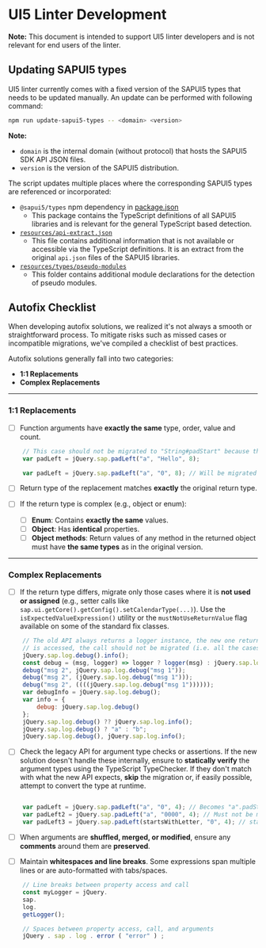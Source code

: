 # UI5 Linter Development

**Note:** This document is intended to support UI5 linter developers and is not relevant for end users of the linter.

## Updating SAPUI5 types

UI5 linter currently comes with a fixed version of the SAPUI5 types that needs to be updated manually.
An update can be performed with following command:
```sh
npm run update-sapui5-types -- <domain> <version>
```

**Note:**
- `domain` is the internal domain (without protocol) that hosts the SAPUI5 SDK API JSON files.
- `version` is the version of the SAPUI5 distribution.

The script updates multiple places where the corresponding SAPUI5 types are referenced or incorporated:
- `@sapui5/types` npm dependency in [package.json](../package.json)
  - This package contains the TypeScript definitions of all SAPUI5 libraries and is relevant for the general TypeScript based detection.
- [`resources/api-extract.json`](../resources/api-extract.json)
  - This file contains additional information that is not available or accessible via the TypeScript definitions. It is an extract from the original `api.json` files of the SAPUI5 libraries.
- [`resources/types/pseudo-modules`](../resources/types/pseudo-modules)
  - This folder contains additional module declarations for the detection of pseudo modules.

## Autofix Checklist

When developing autofix solutions, we realized it's not always a smooth or straightforward process. To mitigate risks such as missed cases or incompatible migrations, we've compiled a checklist of best practices.

Autofix solutions generally fall into two categories:

* **1:1 Replacements**
* **Complex Replacements**

---

### 1:1 Replacements

* [ ] Function arguments have **exactly the same** type, order, value and count.
```js
	// This case should not be migrated to "String#padStart" because the second argument is longer than one char, which will behave differently with the String API
	var padLeft = jQuery.sap.padLeft("a", "Hello", 8);

	var padLeft = jQuery.sap.padLeft("a", "0", 8); // Will be migrated
```
* [ ] Return type of the replacement matches **exactly** the original return type.
* [ ] If the return type is complex (e.g., object or enum):

  * [ ] **Enum**: Contains **exactly the same** values.
  * [ ] **Object**: Has **identical** properties.
  * [ ] **Object methods**: Return values of any method in the returned object must have **the same types** as in the original version.

---

### Complex Replacements

* [ ] If the return type differs, migrate only those cases where it is **not used or assigned** (e.g., setter calls like `sap.ui.getCore().getConfig().setCalendarType(...)`). Use the `isExpectedValueExpression()` utility or the `mustNotUseReturnValue` flag available on some of the standard fix classes.
```js
	// The old API always returns a logger instance, the new one returns undefined. So in case the return value
	// is accessed, the call should not be migrated (i.e. all the cases below):
	jQuery.sap.log.debug().info();
	const debug = (msg, logger) => logger ? logger(msg) : jQuery.sap.log.debug(msg);
	debug("msg 2", jQuery.sap.log.debug("msg 1"));
	debug("msg 2", (jQuery.sap.log.debug("msg 1")));
	debug("msg 2", ((((jQuery.sap.log.debug("msg 1"))))));
	var debugInfo = jQuery.sap.log.debug();
	var info = {
		debug: jQuery.sap.log.debug()
	};
	jQuery.sap.log.debug() ?? jQuery.sap.log.info();
	jQuery.sap.log.debug() ? "a" : "b";
	jQuery.sap.log.debug(), jQuery.sap.log.info();
```
* [ ] Check the legacy API for argument type checks or assertions. If the new solution doesn't handle these internally, ensure to **statically verify** the argument types using the TypeScript TypeChecker. If they don't match with what the new API expects, **skip** the migration or, if easily possible, attempt to convert the type at runtime.
```js

	var padLeft = jQuery.sap.padLeft("a", "0", 4); // Becomes "a".padStart(4, "0");
	var padLeft2 = jQuery.sap.padLeft("a", "0000", 4); // Must not be migrated. The second argument contains more than one character, which will yield different results with the new API
	var padLeft3 = jQuery.sap.padLeft(startsWithLetter, "0", 4); // startsWithLetter might not be possible to be determined
```
* [ ] When arguments are **shuffled, merged, or modified**, ensure any **comments** around them are **preserved**.

* [ ] Maintain **whitespaces and line breaks**. Some expressions span multiple lines or are auto-formatted with tabs/spaces.
```js
	// Line breaks between property access and call
	const myLogger = jQuery.
	sap.
	log.
	getLogger();

	// Spaces between property access, call, and arguments
	jQuery . sap . log . error ( "error" ) ;
```
